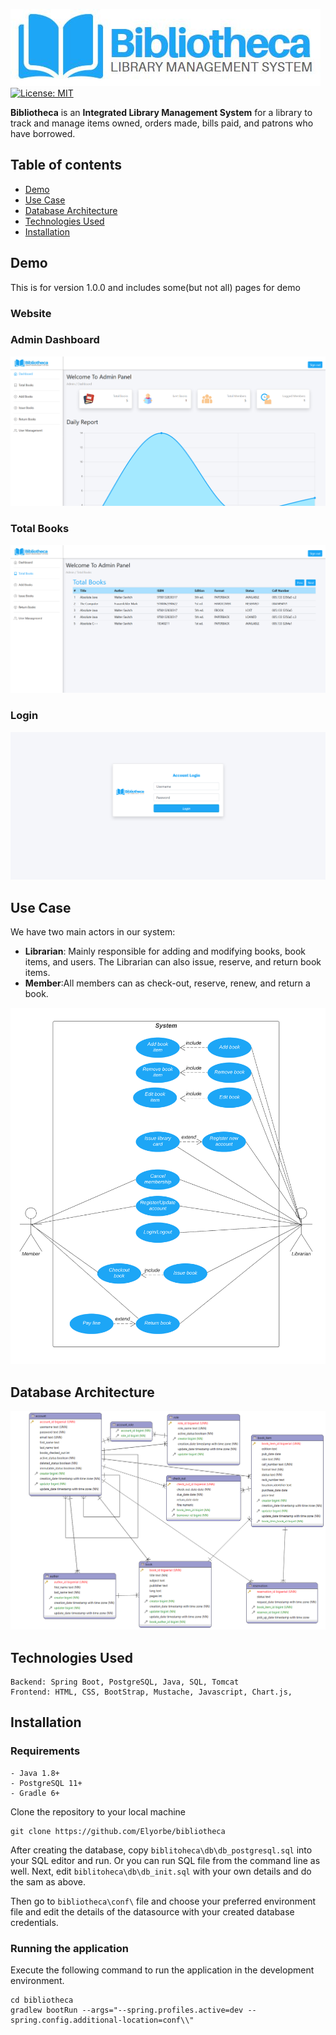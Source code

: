 
![bibliotheca logo](src/main/resources/static/img/biblio-logo-small.png)
[![License: MIT](https://img.shields.io/badge/License-MIT-yellow.svg)](https://opensource.org/licenses/MIT)


**Bibliotheca** is an **Integrated Library Management System** for a library to track and manage items owned, orders made, bills paid, and patrons who have borrowed.

## Table of contents
- [Demo](#demo)
- [Use Case](#use-case)
- [Database Architecture](#database-architecture)
- [Technologies Used](#technologies-used)
- [Installation](#installation)

## Demo
This is for version 1.0.0 and includes some(but not all) pages for demo

### Website

### Admin Dashboard

![dashboard screenshot](screenshots/dashboard.JPG)

### Total Books

![dashboard screenshot](screenshots/total-books.JPG)

### Login

![dashboard screenshot](screenshots/login.JPG)


## Use Case

We have two main actors in our system:

- **Librarian**: Mainly responsible for adding and modifying books, book items, and users. The Librarian can also issue, reserve, and return book items.
- **Member**:All members can as check-out, reserve, renew, and return a book.

![dashboard screenshot](screenshots/use-case-diagram.png)


## Database Architecture

![dashboard screenshot](screenshots/database_schema.png)


## Technologies Used
```
Backend: Spring Boot, PostgreSQL, Java, SQL, Tomcat
Frontend: HTML, CSS, BootStrap, Mustache, Javascript, Chart.js, 
```
## Installation

### Requirements

    - Java 1.8+
    - PostgreSQL 11+
    - Gradle 6+
    
Clone the repository to your local machine 

    git clone https://github.com/Elyorbe/bibliotheca
    
After creating the database, copy ``biblitoheca\db\db_postgresql.sql`` into your SQL editor and run. Or you can run SQL file from the command line as well.
Next, edit ``biblitoheca\db\db_init.sql`` with your own details and do the sam as above.

Then go to ``bibliotheca\conf\`` file and choose your preferred environment file and edit the details of the datasource with your created database credentials.

### Running the application

Execute the following command to run the application in the development environment.
      
    cd bibliotheca
    gradlew bootRun --args="--spring.profiles.active=dev --spring.config.additional-location=conf\\"
    
 
